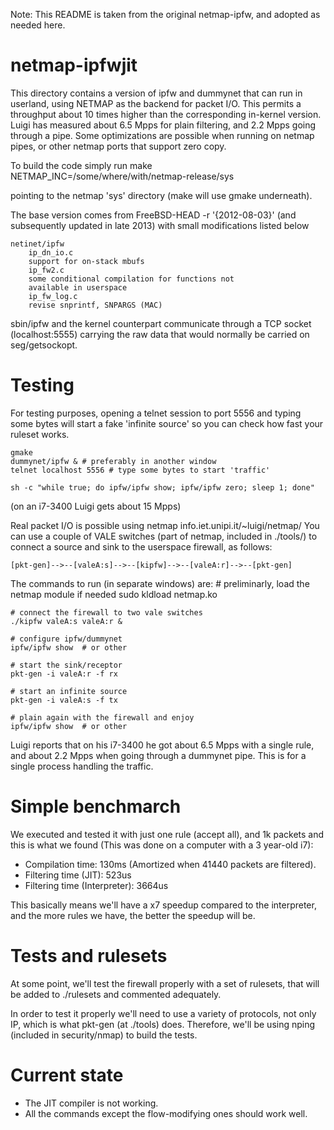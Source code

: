 Note: This README is taken from the original netmap-ipfw, and adopted as needed
here.

netmap-ipfwjit
==============
This directory contains a version of ipfw and dummynet that can run in
userland, using NETMAP as the backend for packet I/O.  This permits a
throughput about 10 times higher than the corresponding in-kernel version.
Luigi has measured about 6.5 Mpps for plain filtering, and 2.2 Mpps going
through a pipe.  Some optimizations are possible when running on netmap pipes,
or other netmap ports that support zero copy.

To build the code simply run
	make NETMAP_INC=/some/where/with/netmap-release/sys

pointing to the netmap 'sys' directory (make will use gmake underneath).

The base version comes from FreeBSD-HEAD -r '{2012-08-03}'
(and subsequently updated in late 2013) with small modifications listed below

	netinet/ipfw
	    ip_dn_io.c
		support for on-stack mbufs
	    ip_fw2.c
		some conditional compilation for functions not
		available in userspace
	    ip_fw_log.c
		revise snprintf, SNPARGS (MAC)


sbin/ipfw and the kernel counterpart communicate through a TCP socket
(localhost:5555) carrying the raw data that would normally be carried on
seg/getsockopt.

Testing
=======
For testing purposes, opening a telnet session to port 5556 and typing some
bytes will start a fake 'infinite source' so you can check how fast your
ruleset works.

	gmake
	dummynet/ipfw & # preferably in another window
	telnet localhost 5556 # type some bytes to start 'traffic'

	sh -c "while true; do ipfw/ipfw show; ipfw/ipfw zero; sleep 1; done"

(on an i7-3400 Luigi gets about 15 Mpps)

Real packet I/O is possible using netmap info.iet.unipi.it/~luigi/netmap/ You
can use a couple of VALE switches (part of netmap, included in ./tools/) to
connect a source and sink to the userspace firewall, as follows:

	[pkt-gen]-->--[valeA:s]-->--[kipfw]-->--[valeA:r]-->--[pkt-gen]

The commands to run (in separate windows) are:
	# preliminarly, load the netmap module if needed
	sudo kldload netmap.ko

	# connect the firewall to two vale switches
	./kipfw valeA:s valeA:r &

	# configure ipfw/dummynet
	ipfw/ipfw show	# or other

	# start the sink/receptor
	pkt-gen -i valeA:r -f rx

	# start an infinite source
	pkt-gen -i valeA:s -f tx

	# plain again with the firewall and enjoy
	ipfw/ipfw show  # or other

Luigi reports that on his i7-3400 he got about 6.5 Mpps with a single rule, and
about 2.2 Mpps when going through a dummynet pipe. This is for a single process
handling the traffic.

Simple benchmarch
=================
We executed and tested it with just one rule (accept all), and 1k packets and
this is what we found (This was done on a computer with a 3 year-old i7):
- Compilation time: 130ms (Amortized when 41440 packets are filtered).
- Filtering time (JIT): 523us
- Filtering time (Interpreter): 3664us

This basically means we'll have a x7 speedup compared to the interpreter, and
the more rules we have, the better the speedup will be.

Tests and rulesets
==================
At some point, we'll test the firewall properly with a set of rulesets, that
will be added to ./rulesets and commented adequately.

In order to test it properly we'll need to use a variety of protocols, not only
IP, which is what pkt-gen (at ./tools) does. Therefore, we'll be using nping
(included in security/nmap) to build the tests.

Current state
=============
- The JIT compiler is not working.
- All the commands except the flow-modifying ones should work well.

